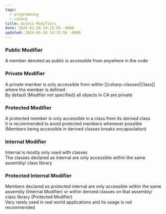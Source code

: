 ```yaml
---
tags:
  - programming
  - csharp
title: Access Modifiers
date: 2024-01-28 14:15:56 -0600
updated: 2024-01-28 14:15:56 -0600
---
```


### Public Modifier
A member denoted as public is accessible from anywhere in the code

### Private Modifier
A private member is only accessible from within [[csharp-classes|Class]] where the member is defined  
By default (Modifier not specified) all objects in C# are private

### Protected Modifier
A protected member is only accessible in a class from its derived class  
It is recommended to avoid protected members whenever possible (Members being accessible in derived classes breaks encapsulation)

### Internal Modifier
Internal is mostly only used with classes  
The classes declared as internal are only accessible within the same assembly/ class library

### Protected Internal Modifier
Members declared as protected internal are only accessible within the same assembly (Internal Modifier) or within derived classes on that assembly/ class library (Protected Modifier)  
Very rarely used in real world applications and its usage is not recommended
